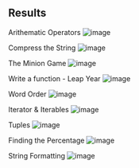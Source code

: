 ## Results

Arithematic Operators
![image](https://github.com/user-attachments/assets/ee2548fe-74c3-4e85-a1a9-cf948c05c18c)


Compress the String
![image](https://github.com/user-attachments/assets/a00aa1dd-0bb2-44b2-89ce-e887000588a3)


The Minion Game
![image](https://github.com/user-attachments/assets/234a1206-7885-4d4e-b02c-0f418c5cc29e)


Write a function - Leap Year
![image](https://github.com/user-attachments/assets/35dcd553-086e-454d-9d03-5681242094ec)


Word Order
![image](https://github.com/user-attachments/assets/f28c8da1-8d30-45b1-aa60-443b7fcc878f)


Iterator & Iterables
![image](https://github.com/user-attachments/assets/4871da6b-8865-4602-9bb8-68124ae96f42)


Tuples
![image](https://github.com/user-attachments/assets/67285d4f-dd3f-4b74-8f5a-0efb61995289)


Finding the Percentage
![image](https://github.com/user-attachments/assets/02f5ec92-3702-465d-bade-8e57d038c83a)


String Formatting
![image](https://github.com/user-attachments/assets/0c318e77-1b40-4096-b626-2b134e742520)

